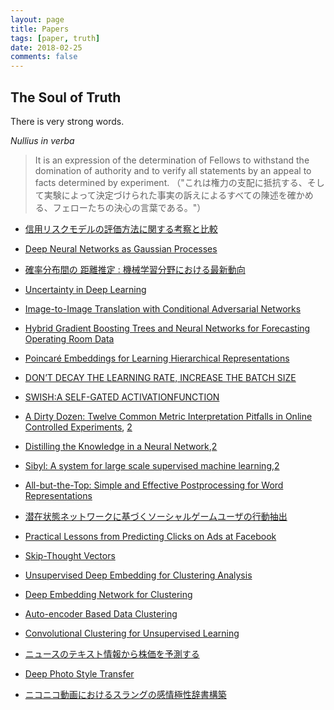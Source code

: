```yaml
---
layout: page
title: Papers
tags: [paper, truth]
date: 2018-02-25
comments: false
---
```


## The Soul of Truth
There is very strong words.   

*Nullius in verba*  
> It is an expression of the determination of Fellows to withstand the domination of authority and to verify all statements by an appeal to facts determined by experiment.
> （"これは権力の支配に抵抗する、そして実験によって決定づけられた事実の訴えによるすべての陳述を確かめる、フェローたちの決心の言葉である。"）

- [信用リスクモデルの評価方法に関する考察と比較](https://www.fsa.go.jp/frtc/seika/discussion/2003/20031031.pdf)

- [Deep Neural Networks as Gaussian Processes](https://arxiv.org/abs/1711.00165)

- [確率分布間の 距離推定 : 機械学習分野における最新動向](https://www.jstage.jst.go.jp/article/jsiamt/23/3/23_KJ00008829126/_pdf)

- [Uncertainty in Deep Learning](http://mlg.eng.cam.ac.uk/yarin/thesis/thesis.pdf)

- [Image-to-Image Translation with Conditional Adversarial Networks](https://arxiv.org/abs/1611.07004)

- [Hybrid Gradient Boosting Trees and Neural Networks for Forecasting Operating Room Data](https://arxiv.org/pdf/1801.07384.pdf)

- [Poincaré Embeddings for Learning Hierarchical Representations](https://arxiv.org/pdf/1705.08039.pdf)

- [DON’T DECAY THE LEARNING RATE, INCREASE THE BATCH SIZE](https://arxiv.org/pdf/1711.00489.pdf)

- [SWISH:A SELF-GATED ACTIVATIONFUNCTION](https://arxiv.org/pdf/1710.05941.pdf)

- [A Dirty Dozen: Twelve Common Metric Interpretation Pitfalls in Online Controlled Experiments](http://www.kdd.org/kdd2017/papers/view/a-dirty-dozen-twelve-common-metric-interpretation-pitfalls-in-online-contro), [2](https://github.com/GINK03/gink03.github.io/blob/master/papers/KDD17-a-dirty-dozen.pdf)

- [Distilling the Knowledge in a Neural Network](https://www.cs.toronto.edu/%7Ehinton/absps/distillation.pdf),[2](https://github.com/GINK03/gink03.github.io/blob/master/papers/distillation.pdf)

- [Sibyl: A system for large scale supervised machine learning](https://users.soe.ucsc.edu/~niejiazhong/slides/chandra.pdf),[2](https://github.com/GINK03/gink03.github.io/blob/master/papers/chandra.pdf)

- [All-but-the-Top: Simple and Effective Postprocessing for Word Representations](https://arxiv.org/pdf/1702.01417.pdf)

- [潜在状態ネットワークに基づくソーシャルゲームユーザの行動抽出](https://drive.google.com/file/d/0B3sKfMUBNYmvbEFRX1BaTjl0V1U/view?usp=sharing)

- [Practical Lessons from Predicting Clicks on Ads at Facebook](https://research.fb.com/wp-content/uploads/2016/11/practical-lessons-from-predicting-clicks-on-ads-at-facebook.pdf)

- [Skip-Thought Vectors](https://arxiv.org/pdf/1506.06726.pdf)

- [Unsupervised Deep Embedding for Clustering Analysis](http://proceedings.mlr.press/v48/xieb16.pdf)

- [Deep Embedding Network for Clustering](http://ieeexplore.ieee.org/abstract/document/6976982/)

- [Auto-encoder Based Data Clustering](https://link.springer.com/chapter/10.1007/978-3-642-41822-8_15)

- [Convolutional Clustering for Unsupervised Learning](https://arxiv.org/pdf/1511.06241)

- [ニュースのテキスト情報から株価を予測する](https://kaigi.org/jsai/webprogram/2015/pdf/2G4-OS-25a-4.pdf)

- [Deep Photo Style Transfer](https://arxiv.org/abs/1703.07511)

- [ニコニコ動画におけるスラングの感情極性辞書構築](http://db-event.jpn.org/deim2017/papers/352.pdf)


